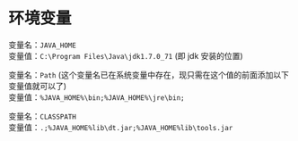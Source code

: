 # 环境变量

变量名：`JAVA_HOME`  
变量值：`C:\Program Files\Java\jdk1.7.0_71` (即 jdk 安装的位置)

变量名：`Path` (这个变量名已在系统变量中存在，现只需在这个值的前面添加以下变量值就可以了)  
变量值：`%JAVA_HOME%\bin;%JAVA_HOME%\jre\bin;`

变量名：`CLASSPATH`  
变量值：`.;%JAVA_HOME%lib\dt.jar;%JAVA_HOME%lib\tools.jar`
